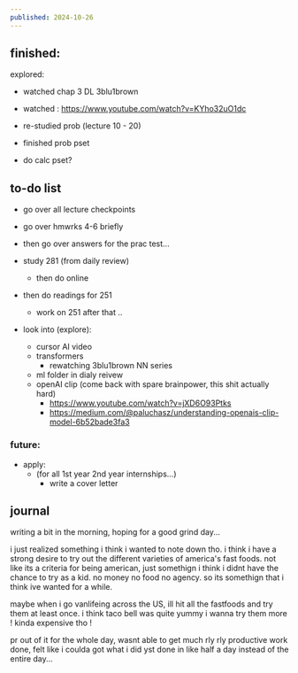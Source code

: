 ```yaml
---
published: 2024-10-26
---
```

## finished:

explored:
- watched chap 3 DL 3blu1brown
- watched : https://www.youtube.com/watch?v=KYho32uO1dc

- re-studied prob (lecture 10 - 20)
- finished prob pset

- do calc pset?
## to-do list

- go over all lecture checkpoints
- go over hmwrks 4-6 briefly
- then go over answers for the prac test...

- study 281 (from daily review)
	- then do online

-  then do readings for 251
	- work on 251 after that ..

- look into (explore):
	- cursor AI video
	- transformers
		- rewatching 3blu1brown NN series
	- ml folder in dialy reivew
	- openAI clip (come back with spare brainpower, this shit actually hard)
		- https://www.youtube.com/watch?v=jXD6O93Ptks
		- https://medium.com/@paluchasz/understanding-openais-clip-model-6b52bade3fa3
### future:

- apply:
	- (for all 1st year 2nd year internships...)
		- write a cover letter
## journal

writing a bit in the morning, hoping for a good grind day...

i just realized something i think i wanted to note down tho. i think i have a strong desire to try out the different varieties of america's fast foods. not like its a criteria for being american, just somethign i think i didnt have the chance to try as a kid. no money no food no agency. so its somethign that i think ive wanted for a while. 

maybe when i go vanlifeing across the US, ill hit all the fastfoods and try them at least once. i think taco bell was quite yummy i wanna try them more ! kinda expensive tho !

pr out of it for the whole day, wasnt able to get much rly rly productive work done, felt like i coulda got what i did yst done in like half a day instead of the entire day...